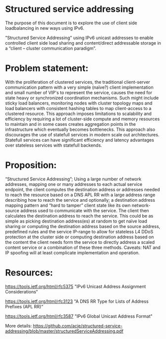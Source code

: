 # Structured service addressing
The purpose of this document is to explore the use of client side loadbalancing in new ways using IPv6.

"Structured Service Addressing" using IPv6 unicast addresses to enable controlled client side load sharing and content/direct
addressable storage in a “client – cluster communication paradigm”.

# Problem statement:
With the proliferation of clustered services, the traditional client-server communication pattern with a very simple (naïve?) client
implementation and small number of VIP's to represent the service, causes the need for state heavy or synchronized coordination mechanisms. Such might
include sticky load balancers, monitoring nodes with cluster topology maps and load balancers with consistent hashing tables to map client-access to a
clustered resource. This approach imposes limitations to scalability and efficiency by requiring a lot of cluster-side compute and memory resources to
maintain and in some cases creates aggregation points in the infrastructure which eventually becomes bottlenecks. This approach also discourages the use
of statefull services in modern scale out architectures. Statefull services can have significant efficiency and latency advantages over stateless services with
statefull backends.

# Proposition:
“Structured Service Addressing”; Using a large number of network addresses, mapping one or many addresses to each actual service
endpoint, the client computes the destination address or addresses needed to reach the resource based on a DNS APL RR with a large address range
describing how to reach the service and optionally; a destination address mapping pattern and “hard to tamper” client state like its own network-source
address used to communicate with the service. The client then calculates the destination address to reach the service. This could be as simple as picking
destination address(es) at random to get naïve load sharing or computing the destination address based on the source address, predefined rules and the
service IP-range to allow for stateless L4 DDoS protection at the cluster side or computing destination address based on the content the client needs form
the service to directly address a scaled content service or a combination of these three methods.
Caveats: NAT and IP spoofing will at least complicate implementation and operation.

# Resources:
https://tools.ietf.org/html/rfc5375 "IPv6 Unicast Address Assignment Considerations“

https://tools.ietf.org/html/rfc3123 "A DNS RR Type for Lists of Address Prefixes (APL RR)“

https://tools.ietf.org/html/rfc3587 "IPv6 Global Unicast Address Format"

More details:
https://github.com/acje/structured-service-addressing/blob/master/structuredServiceAddressing.pdf

